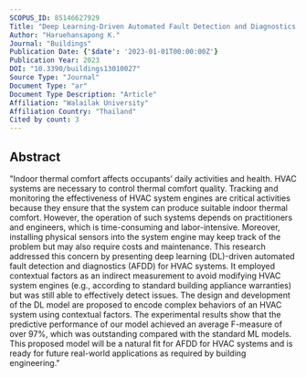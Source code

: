 ```yaml
---
SCOPUS_ID: 85146627929
Title: "Deep Learning-Driven Automated Fault Detection and Diagnostics Based on a Contextual Environment: A Case Study of HVAC System"
Author: "Haruehansapong K."
Journal: "Buildings"
Publication Date: {'$date': '2023-01-01T00:00:00Z'}
Publication Year: 2023
DOI: "10.3390/buildings13010027"
Source Type: "Journal"
Document Type: "ar"
Document Type Description: "Article"
Affiliation: "Walailak University"
Affiliation Country: "Thailand"
Cited by count: 3
---
```


## Abstract
"Indoor thermal comfort affects occupants’ daily activities and health. HVAC systems are necessary to control thermal comfort quality. Tracking and monitoring the effectiveness of HVAC system engines are critical activities because they ensure that the system can produce suitable indoor thermal comfort. However, the operation of such systems depends on practitioners and engineers, which is time-consuming and labor-intensive. Moreover, installing physical sensors into the system engine may keep track of the problem but may also require costs and maintenance. This research addressed this concern by presenting deep learning (DL)-driven automated fault detection and diagnostics (AFDD) for HVAC systems. It employed contextual factors as an indirect measurement to avoid modifying HVAC system engines (e.g., according to standard building appliance warranties) but was still able to effectively detect issues. The design and development of the DL model are proposed to encode complex behaviors of an HVAC system using contextual factors. The experimental results show that the predictive performance of our model achieved an average F-measure of over 97%, which was outstanding compared with the standard ML models. This proposed model will be a natural fit for AFDD for HVAC systems and is ready for future real-world applications as required by building engineering."
